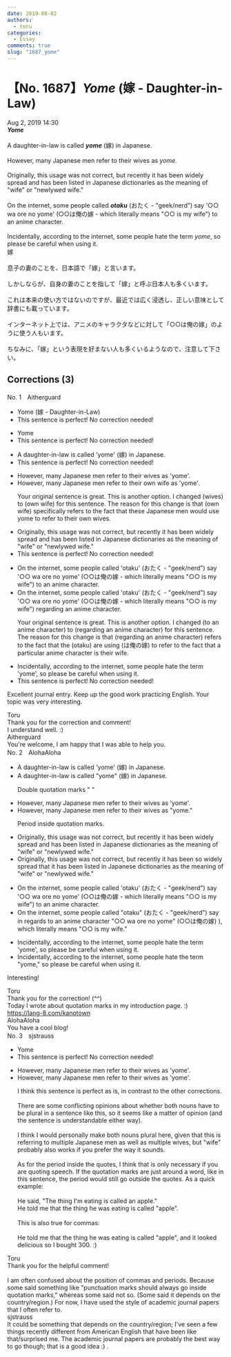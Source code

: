```yaml
---
date: 2019-08-02
authors:
  - toru
categories:
  - Essay
comments: true
slug: "1687_yome"
---
```


# 【No. 1687】<strong><em>Yome</em></strong> (嫁 - Daughter-in-Law)
<div class="date">Aug 2, 2019 14:30</div>
<div id="post"><div id="body_show_ori">
<strong><em>Yome</em></strong><br/><br/>A daughter-in-law is called <strong><em>yome</em></strong> (嫁) in Japanese.<br/><br/>However, many Japanese men refer to their wives as <em>yome</em>.<br/><br/>Originally, this usage was not correct, but recently it has been widely spread and has been listed in Japanese dictionaries as the meaning of "wife" or "newlywed wife."<br/><br/>On the internet, some people called <strong><em>otaku</em></strong> (おたく - "geek/nerd") say '○○ wa ore no yome' (○○は俺の嫁 - which literally means "○○ is my wife") to an anime character.<br/><br/>Incidentally, according to the internet, some people hate the term <em>yome</em>, so please be careful when using it.
</div></div>

<!-- more -->

<div id="post_ja"><div id="body_show_mo">
嫁<br/><br/>息子の妻のことを、日本語で「嫁」と言います。<br/><br/>しかしならが、自身の妻のことを指して「嫁」と呼ぶ日本人も多くいます。<br/><br/>これは本来の使い方ではないのですが、最近では広く浸透し、正しい意味として辞書にも載っています。<br/><br/>インターネット上では、アニメのキャラクタなどに対して「○○は俺の嫁」のように使う人もいます。<br/><br/>ちなみに、「嫁」という表現を好まない人も多くいるようなので、注意して下さい。
</div></div>

## Corrections (3)
<div id="block"><div class="first_name"> No. 1　<span class="just_name">Aitherguard</span></div><div id="block2">
<ul class="correction_field">
<li class="incorrect">Yome (嫁 - Daughter-in-Law)</li>
<li class="corrected perfect">This sentence is perfect! No correction needed!</li>
</ul>
<ul class="correction_field">
<li class="incorrect">Yome</li>
<li class="corrected perfect">This sentence is perfect! No correction needed!</li>
</ul>
<ul class="correction_field">
<li class="incorrect">A daughter-in-law is called 'yome' (嫁) in Japanese.</li>
<li class="corrected perfect">This sentence is perfect! No correction needed!</li>
</ul>
<ul class="correction_field">
<li class="incorrect">However, many Japanese men refer to their wives as 'yome'.</li>
<li class="corrected correct">
However, many Japanese men refer to their own wife as 'yome'.
<p class="correction_comment">Your original sentence is great. This is another option. I changed (wives) to (own wife) for this sentence. The reason for this change is that (own wife) specifically refers to the fact that these Japanese men would use yome to refer to their own wives.</p>
</li>
</ul>
<ul class="correction_field">
<li class="incorrect">Originally, this usage was not correct, but recently it has been widely spread and has been listed in Japanese dictionaries as the meaning of "wife" or "newlywed wife."</li>
<li class="corrected perfect">This sentence is perfect! No correction needed!</li>
</ul>
<ul class="correction_field">
<li class="incorrect">On the internet, some people called 'otaku' (おたく - "geek/nerd") say '○○ wa ore no yome' (○○は俺の嫁 - which literally means "○○ is my wife") to an anime character.</li>
<li class="corrected correct">
On the internet, some people called 'otaku' (おたく - "geek/nerd") say '○○ wa ore no yome' (○○は俺の嫁 - which literally means "○○ is my wife") regarding an anime character.
<p class="correction_comment">Your original sentence is great. This is another option. I changed (to an anime character) to (regarding an anime character) for this sentence. The reason for this change is that (regarding an anime character) refers to the fact that the (otaku) are using (は俺の嫁) to refer to the fact that a particular anime character is their wife.</p>
</li>
</ul>
<ul class="correction_field">
<li class="incorrect">Incidentally, according to the internet, some people hate the term 'yome', so please be careful when using it.</li>
<li class="corrected perfect">This sentence is perfect! No correction needed!</li>
</ul>
<p class="comment_small">
 Excellent journal entry. Keep up the good work practicing English. Your topic was very interesting.
</p>

</div><div class="name"><span class="just_name">Toru</span><br>
Thank you for the correction and comment!<br/>I understand well. :)
</div>
<div class="name"><span class="just_name">Aitherguard</span><br>
You're welcome, I am happy that I was able to help you.
</div>
</div>
<div id="block"><div class="first_name"> No. 2　<span class="just_name">AlohaAloha</span></div><div id="block2">
<ul class="correction_field">
<li class="incorrect">A daughter-in-law is called 'yome' (嫁) in Japanese.</li>
<li class="corrected correct">
A daughter-in-law is called <span class="f_blue">"</span>yome<span class="f_blue">"</span> (嫁) in Japanese.
<p class="correction_comment">Double quotation marks " "</p>
</li>
</ul>
<ul class="correction_field">
<li class="incorrect">However, many Japanese men refer to their wives as 'yome'.</li>
<li class="corrected correct">
However, many Japanese men refer to their wives as <span class="f_blue">"</span>yome.<span class="f_blue">"</span>
<p class="correction_comment">Period inside quotation marks.</p>
</li>
</ul>
<ul class="correction_field">
<li class="incorrect">Originally, this usage was not correct, but recently it has been widely spread and has been listed in Japanese dictionaries as the meaning of "wife" or "newlywed wife."</li>
<li class="corrected correct">
Originally, this usage was not correct, but recently it has been <span class="f_blue">so</span> widely spread <span class="f_blue">that it</span> has been listed in Japanese dictionaries as the meaning of "wife" or "newlywed wife."
</li>
</ul>
<ul class="correction_field">
<li class="incorrect">On the internet, some people called 'otaku' (おたく - "geek/nerd") say '○○ wa ore no yome' (○○は俺の嫁 - which literally means "○○ is my wife") to an anime character.</li>
<li class="corrected correct">
On the internet, some people called <span class="f_blue">"</span>otaku<span class="f_blue">"</span> (おたく - "geek/nerd") <span class="f_blue">say in regards to an anime character</span> "○○ wa ore no yome" (○○は俺の嫁<span class="f_blue">)</span> )<span class="f_blue">,</span> which literally means "○○ is my wife." 
</li>
</ul>
<ul class="correction_field">
<li class="incorrect">Incidentally, according to the internet, some people hate the term 'yome', so please be careful when using it.</li>
<li class="corrected correct">
Incidentally, according to the internet, some people hate the term "yome," so please be careful when using it.
</li>
</ul>
<p class="comment_small">
 Interesting!
</p>

</div><div class="name"><span class="just_name">Toru</span><br>
Thank you for the correction! (^^)<br/>Today I wrote about quotation marks in my introduction page. :)<br/><a href="https://lang-8.com/kanotown" target="_blank">https://lang-8.com/kanotown</a>
</div>
<div class="name"><span class="just_name">AlohaAloha</span><br>
You have a cool blog!
</div>
</div>
<div id="block"><div class="first_name"> No. 3　<span class="just_name">sjstrauss</span></div><div id="block2">
<ul class="correction_field">
<li class="incorrect">Yome</li>
<li class="corrected perfect">This sentence is perfect! No correction needed!</li>
</ul>
<ul class="correction_field">
<li class="incorrect">However, many Japanese men refer to their wives as 'yome'.</li>
<li class="corrected correct">
However, many Japanese men refer to their wives as 'yome'.
<p class="correction_comment">I think this sentence is perfect as is, in contrast to the other corrections. <br/><br/>There are some conflicting opinions about whether both nouns have to be plural in a sentence like this, so it seems like a matter of opinion (and the sentence is understandable either way). <br/><br/>I think I would personally make both nouns plural here, given that this is referring to multiple Japanese men as well as multiple wives, but "wife" probably also works if you prefer the way it sounds. <br/><br/>As for the period inside the quotes, I think that is only necessary if you are quoting speech. If the quotation marks are just around a word, like in this sentence, the period would still go outside the quotes. As a quick example:<br/><br/>He said, "The thing I'm eating is called an apple."<br/>He told me that the thing he was eating is called "apple". <br/><br/>This is also true for commas:<br/><br/>He told me that the thing he was eating is called "apple", and it looked delicious so I bought 300. :)</p>
</li>
</ul>
</div><div class="name"><span class="just_name">Toru</span><br>
Thank you for the helpful comment!<br/><br/>I am often confused about the position of commas and periods. Because some said something like "punctuation marks should always go inside quotation marks," whereas some said not so. (Some said it depends on the country/region.) For now, I have used the style of academic journal papers that I often refer to.
</div>
<div class="name"><span class="just_name">sjstrauss</span><br>
It could be something that depends on the country/region; I've seen a few things recently different from American English that have been like that/surprised me. The academic journal papers are probably the best way to go though; that is a good idea :) .
</div>
</div>
